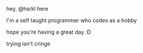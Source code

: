 hey, @hsrkl here

I'm a self taught programmer who codes as a hobby

hope you're having a great day :D







trying isn't cringe

